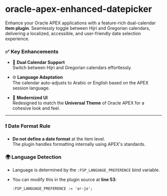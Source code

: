 # oracle-apex-enhanced-datepicker

Enhance your Oracle APEX applications with a feature-rich dual-calendar **item plugin**. Seamlessly toggle between Hijri and Gregorian calendars, delivering a localized, accessible, and user-friendly date selection experience.

### ✅ Key Enhancements

- 🔁 **Dual Calendar Support**  
  Switch between Hijri and Gregorian calendars effortlessly.

- 🌐 **Language Adaptation**  
  The calendar auto-adjusts to Arabic or English based on the APEX session language.

- 🎨 **Modernized UI**  
  Redesigned to match the **Universal Theme** of Oracle APEX for a cohesive look and feel.

---
### ❗ Date Format Rule
- **Do not define a date format** at the item level.  
  The plugin handles formatting internally using APEX's standards.

### 🌍 Language Detection
- Language is determined by the `:FSP_LANGUAGE_PREFERENCE` bind variable.
- You can modify this in the plugin source at **line 53**:
  
  ```plsql
  :FSP_LANGUAGE_PREFERENCE := 'ar-jo';
